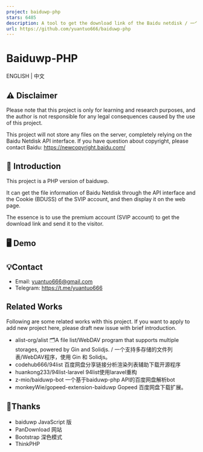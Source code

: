```yaml
---
project: baiduwp-php
stars: 6485
description: A tool to get the download link of the Baidu netdisk / 一个获取百度网盘分享链接下载地址的工具
url: https://github.com/yuantuo666/baiduwp-php
---
```


Baiduwp-PHP
===========

ENGLISH | 中文

⚠️ Disclaimer
-------------

Please note that this project is only for learning and research purposes, and the author is not responsible for any legal consequences caused by the use of this project.

This project will not store any files on the server, completely relying on the Baidu Netdisk API interface. If you have question about copyright, please contact Baidu: https://newcopyright.baidu.com/

📝 Introduction
---------------

This project is a PHP version of baiduwp.

It can get the file information of Baidu Netdisk through the API interface and the Cookie (BDUSS) of the SVIP account, and then display it on the web page.

The essence is to use the premium account (SVIP account) to get the download link and send it to the visitor.

🖥️ Demo
--------

💡Contact
---------

-   Email: yuantuo666@gmail.com
-   Telegram: https://t.me/yuantuo666

Related Works
-------------

Following are some related works with this project. If you want to apply to add new project here, please draft new issue with brief introduction.

-   alist-org/alist 🗂️A file list/WebDAV program that supports multiple storages, powered by Gin and Solidjs. / 一个支持多存储的文件列表/WebDAV程序，使用 Gin 和 Solidjs。
-   codehub666/94list 百度网盘分享链接分析渲染列表辅助下载开源程序
-   huankong233/94list-laravel 94list使用laravel重构
-   z-mio/baiduwp-bot 一个基于baiduwp-php API的百度网盘解析bot
-   monkeyWie/gopeed-extension-baiduwp Gopeed 百度网盘下载扩展。

🔔Thanks
--------

-   baiduwp JavaScript 版
-   PanDownload 网站
-   Bootstrap 深色模式
-   ThinkPHP
